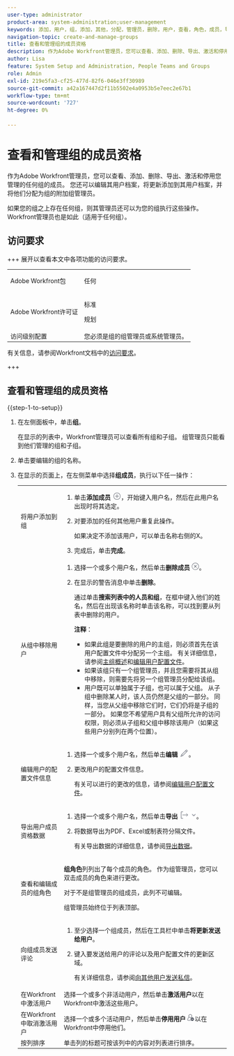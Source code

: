 ```yaml
---
user-type: administrator
product-area: system-administration;user-management
keywords: 添加，用户，组，添加，其他，分配，管理员，删除，用户，查看，角色，成员，导出，成员资格，数据
navigation-topic: create-and-manage-groups
title: 查看和管理组的成员资格
description: 作为Adobe Workfront管理员，您可以查看、添加、删除、导出、激活和停用您管理的任何组的成员。 您还可以编辑其用户档案，将更新添加到其用户档案，并将他们分配为组的附加组管理员。
author: Lisa
feature: System Setup and Administration, People Teams and Groups
role: Admin
exl-id: 219e5fa3-cf25-477d-82f6-046e3ff30989
source-git-commit: a42a167447d2f11b5502e4a0953b5e7eec2e67b1
workflow-type: tm+mt
source-wordcount: '727'
ht-degree: 0%

---
```


# 查看和管理组的成员资格

作为Adobe Workfront管理员，您可以查看、添加、删除、导出、激活和停用您管理的任何组的成员。 您还可以编辑其用户档案，将更新添加到其用户档案，并将他们分配为组的附加组管理员。

如果您的组之上存在任何组，则其管理员还可以为您的组执行这些操作。 Workfront管理员也是如此（适用于任何组）。

## 访问要求

+++ 展开以查看本文中各项功能的访问要求。

<table style="table-layout:auto"> 
 <col> 
 <col> 
 <tbody> 
  <tr> 
   <td>Adobe Workfront包</td> 
   <td><p>任何</p></td> 
  </tr> 
  <tr> 
   <td>Adobe Workfront许可证</td> 
   <td><p>标准</p>
       <p>规划</p></td>
  </tr>
  <tr> 
   <td>访问级别配置</td> 
   <td>您必须是组的组管理员或系统管理员。</td>
  </tr>
 </tbody> 
</table>

有关信息，请参阅Workfront文档中的[访问要求](/help/quicksilver/administration-and-setup/add-users/access-levels-and-object-permissions/access-level-requirements-in-documentation.md)。

+++

## 查看和管理组的成员资格

{{step-1-to-setup}}

1. 在左侧面板中，单击&#x200B;**组**。

   在显示的列表中，Workfront管理员可以查看所有组和子组。 组管理员只能看到他们管理的组和子组。

1. 单击要编辑的组的名称。
1. 在显示的页面上，在左侧菜单中选择&#x200B;**组成员**，执行以下任一操作：

   <table style="table-layout:auto"> 
    <col> 
    <col> 
    <tbody> 
     <tr> 
      <td role="rowheader">将用户添加到组</td> 
      <td> 
       <ol> 
        <li>单击<strong>添加成员</strong> <img src="assets/add-icon-plus-in-circle.png">，开始键入用户名，然后在此用户名出现时将其选定。</li>
        <li> <p>对要添加的任何其他用户重复此操作。</p> <p>如果决定不添加该用户，可以单击名称右侧的X。</p> </li>
        <li>完成后，单击<strong>完成</strong>。</li>
       </ol> </td> 
     </tr> 
     <tr> 
      <td role="rowheader">从组中移除用户</td> 
      <td> 
       <ol> 
        <li>选择一个或多个用户名，然后单击<strong>删除成员</strong><img src="assets/remove-icon---x-in-circle.png">。</li> 
        <li> <p>在显示的警告消息中单击<strong>删除</strong>。</p> <p>通过单击<strong>搜索列表中的人员和组</strong>，在框中键入他们的姓名，然后在出现该名称时单击该名称，可以找到要从列表中删除的用户。</p> <p><b>注释</b>：  
          <ul> 
           <li>如果此组是要删除的用户的主组，则必须首先在该用户配置文件中分配另一个主组。 有关详细信息，请参阅<a href="../../../administration-and-setup/manage-groups/groups-overview/home-groups.md" class="MCXref xref">主组概述</a>和<a href="../../../administration-and-setup/add-users/create-and-manage-users/edit-a-users-profile.md" class="MCXref xref">编辑用户配置文件</a>。</li> 
           <li>如果该组只有一个组管理员，并且您需要将其从组中移除，则需要先将另一个组管理员分配给该组。</li> 
           <li>用户既可以单独属于子组，也可以属于父组。 从子组中删除某人时，该人员仍然是父组的一部分。 同样，当您从父组中移除它们时，它们仍将是子组的一部分。 如果您不希望用户具有父组所允许的访问权限，则必须从子组和父组中移除该用户（如果这些用户分别列在两个位置）。</li> 
          </ul> </p> </li> 
       </ol> </td> 
     </tr> 
     <tr> 
      <td role="rowheader">编辑用户的配置文件信息</td> 
      <td> 
       <ol> 
        <li>选择一个或多个用户名，然后单击<strong>编辑</strong> <img src="assets/edit-icon.png">。</li> 
        <li> <p>更改用户的配置文件信息。</p> <p>有关可以进行的更改的信息，请参阅<a href="../../../administration-and-setup/add-users/create-and-manage-users/edit-a-users-profile.md" class="MCXref xref">编辑用户配置文件</a>。</p> </li> 
       </ol> </td> 
     </tr> 
     <tr> 
      <td role="rowheader">导出用户成员资格数据</td> 
      <td> 
       <ol> 
        <li>选择一个或多个用户名，然后单击<strong>导出</strong> <img src="assets/export.png">。</li> 
        <li> <p>将数据导出为PDF、Excel或制表符分隔文件。</p> <p>有关导出数据的详细信息，请参阅<a href="../../../reports-and-dashboards/reports/creating-and-managing-reports/export-data.md" class="MCXref xref">导出数据</a>。</p> </li> 
       </ol> </td> 
     </tr> 
     <tr> 
      <td role="rowheader">查看和编辑成员的组角色</td> 
      <td> <p><strong>组角色</strong>列列出了每个成员的角色。 作为组管理员，您可以双击成员的角色来进行更改。</p> <p>对于不是组管理员的组成员，此列不可编辑。</p> <p>组管理员始终位于列表顶部。</p> </td> 
     </tr> 
     <tr> 
      <td role="rowheader">向组成员发送评论</td> 
      <td> 
       <ol> 
        <li>至少选择一个组成员，然后在工具栏中单击<strong>将更新发送给用户</strong>。</li> 
        <li><p>键入要发送给用户的评论以及用户配置文件的更新区域。</p>
        <p>有关详细信息，请参阅<a href="/help/quicksilver/people-teams-and-groups/work-directly-with-others/send-direct-messages-to-other-users.md">向其他用户发送私信</a>。</p></li> 
       </ol> </td> 
     </tr> 
     <tr> 
      <td role="rowheader">在Workfront中激活用户</td> 
      <td>选择一个或多个非活动用户，然后单击<strong>激活用户</strong>以在Workfront中激活这些用户。 </td> 
     </tr> 
     <tr> 
      <td role="rowheader">在Workfront中取消激活用户</td> 
      <td>选择一个或多个活动用户，然后单击<strong>停用用户</strong><img src="assets/deactivate-user.png">以在Workfront中停用他们。</td> 
     </tr> 
     <tr> 
      <td role="rowheader">按列排序</td> 
      <td>单击列的标题可按该列中的内容对列表进行排序。</td> 
     </tr> 
    </tbody> 
   </table>
